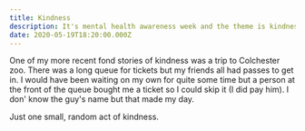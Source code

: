 ```yaml
---
title: Kindness
description: It's mental health awareness week and the theme is kindness.
date: 2020-05-19T18:20:00.000Z
---
```

One of my more recent fond stories of kindness was a trip to Colchester zoo.  There was a long queue for tickets but my friends all had passes to get in.  I would have been waiting on my own for quite some time but a person at the front of the queue bought me a ticket so I could skip it (I did pay him).  I don' know the guy's name but that made my day.

Just one small, random act of kindness.